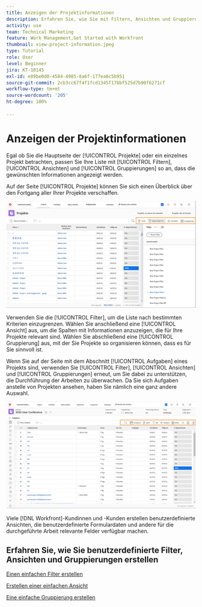 ```yaml
---
title: Anzeigen der Projektinformationen
description: Erfahren Sie, wie Sie mit Filtern, Ansichten und Gruppierungen Projektinformationen einfach sichtbar machen können, damit Sie Projekte verwalten können.
activity: use
team: Technical Marketing
feature: Work Management,Get Started with Workfront
thumbnail: view-project-information.jpeg
type: Tutorial
role: User
level: Beginner
jira: KT-10145
exl-id: e89be0d0-4584-4985-8a6f-177ea6c5b951
source-git-commit: 2cb3cc67f4f1fcd1345f178bf525d7b00f6271cf
workflow-type: tm+mt
source-wordcount: '205'
ht-degree: 100%

---
```


# Anzeigen der Projektinformationen

Egal ob Sie die Hauptseite der [!UICONTROL Projekte] oder ein einzelnes Projekt betrachten, passen Sie Ihre Liste mit [!UICONTROL Filtern], [!UICONTROL Ansichten] und [!UICONTROL Gruppierungen] so an, dass die gewünschten Informationen angezeigt werden.

Auf der Seite [!UICONTROL Projekte] können Sie sich einen Überblick über den Fortgang aller Ihrer Projekte verschaffen.

![Projektseite mit angezeigten Filtern](assets/planner-fund-project-page-fvg-copy.png)

Verwenden Sie die [!UICONTROL Filter], um die Liste nach bestimmten Kriterien einzugrenzen. Wählen Sie anschließend eine [!UICONTROL Ansicht] aus, um die Spalten mit Informationen anzuzeigen, die für Ihre Projekte relevant sind. Wählen Sie abschließend eine [!UICONTROL Gruppierung] aus, mit der Sie Projekte so organisieren können, dass es für Sie sinnvoll ist.

Wenn Sie auf der Seite mit dem Abschnitt [!UICONTROL Aufgaben] eines Projekts sind, verwenden Sie [!UICONTROL Filter], [!UICONTROL Ansichten] und [!UICONTROL Gruppierungen] erneut, um Sie dabei zu unterstützen, die Durchführung der Arbeiten zu überwachen. Da Sie sich Aufgaben anstelle von Projekten ansehen, haben Sie nämlich eine ganz andere Auswahl.

![Aufgabenliste des Projekts mit angezeigten Ansichten](assets/planner-fund-task-list-fvg.png)

Viele [!DNL Workfront]-Kundinnen und -Kunden erstellen benutzerdefinierte Ansichten, die benutzerdefinierte Formulardaten und andere für die durchgeführte Arbeit relevante Felder verfügbar machen.

## Erfahren Sie, wie Sie benutzerdefinierte Filter, Ansichten und Gruppierungen erstellen

[Einen einfachen Filter erstellen](https://experienceleague.adobe.com/docs/workfront-learn/tutorials-workfront/reporting/basic-reporting/create-a-basic-filter.html?lang=de)

[Erstellen einer einfachen Ansicht](https://experienceleague.adobe.com/docs/workfront-learn/tutorials-workfront/reporting/basic-reporting/create-a-basic-view.html?lang=de)

[Eine einfache Gruppierung erstellen](https://experienceleague.adobe.com/docs/workfront-learn/tutorials-workfront/reporting/basic-reporting/create-a-basic-grouping.html?lang=de)
